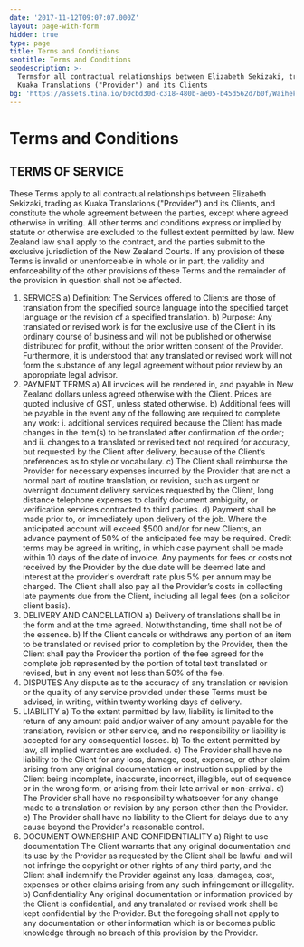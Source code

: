 ```yaml
---
date: '2017-11-12T09:07:07.000Z'
layout: page-with-form
hidden: true
type: page
title: Terms and Conditions
seotitle: Terms and Conditions
seodescription: >-
  Termsfor all contractual relationships between Elizabeth Sekizaki, trading as
  Kuaka Translations ("Provider") and its Clients
bg: 'https://assets.tina.io/b0cbd30d-c318-480b-ae05-b45d562d7b0f/Waiheke 2.JPG'
---
```


# Terms and Conditions

## TERMS OF SERVICE

These Terms apply to all contractual relationships between Elizabeth Sekizaki, trading as Kuaka Translations ("Provider") and its Clients, and constitute the whole agreement between the parties, except where agreed otherwise in writing. All other terms and conditions express or implied by statute or otherwise are excluded to the fullest extent permitted by law. New Zealand law shall apply to the contract, and the parties submit to the exclusive jurisdiction of the New Zealand Courts. If any provision of these Terms is invalid or unenforceable in whole or in part, the validity and enforceability of the other provisions of these Terms and the remainder of the provision in question shall not be affected.

1. SERVICES
   a) Definition:
   The Services offered to Clients are those of translation from the specified source language into the specified target language or the revision of a specified translation.
   b) Purpose:
   Any translated or revised work is for the exclusive use of the Client in its ordinary course of business and will not be published or otherwise distributed for profit, without the prior written consent of the Provider. Furthermore, it is understood that any translated or revised work will not form the substance of any legal agreement without prior review by an appropriate legal advisor.
2. PAYMENT TERMS
   a) All invoices will be rendered in, and payable in New Zealand dollars unless agreed otherwise with the Client. Prices are quoted inclusive of GST, unless stated otherwise.
   b) Additional fees will be payable in the event any of the following are required to complete any work:
   i. additional services required because the Client has made changes in the item(s) to be translated after confirmation of the order; and
   ii. changes to a translated or revised text not required for accuracy, but requested by the Client after delivery, because of the Client’s preferences as to style or vocabulary.
   c) The Client shall reimburse the Provider for necessary expenses incurred by the Provider that are not a normal part of routine translation, or revision, such as urgent or overnight document delivery services requested by the Client, long distance telephone expenses to clarify document ambiguity, or verification services contracted to third parties.
   d) Payment shall be made prior to, or immediately upon delivery of the job. Where the anticipated account will exceed $500 and/or for new Clients, an advance payment of 50% of the anticipated fee may be required. Credit terms may be agreed in writing, in which case payment shall be made within 10 days of the date of invoice. Any payments for fees or costs not received by the Provider by the due date will be deemed late and interest at the provider's overdraft rate plus 5% per annum may be charged. The Client shall also pay all the Provider’s costs in collecting late payments due from the Client, including all legal fees (on a solicitor client basis).
3. DELIVERY AND CANCELLATION
   a) Delivery of translations shall be in the form and at the time agreed. Notwithstanding, time shall not be of the essence.
   b) If the Client cancels or withdraws any portion of an item to be translated or revised prior to completion by the Provider, then the Client shall pay the Provider the portion of the fee agreed for the complete job represented by the portion of total text translated or revised, but in any event not less than 50% of the fee.
4. DISPUTES
   Any dispute as to the accuracy of any translation or revision or the quality of any service provided under these Terms must be advised, in writing, within twenty working days of delivery.
5. LIABILITY
   a) To the extent permitted by law, liability is limited to the return of any amount paid and/or waiver of any amount payable for the translation, revision or other service, and no responsibility or liability is accepted for any consequential losses.
   b) To the extent permitted by law, all implied warranties are excluded.
   c) The Provider shall have no liability to the Client for any loss, damage, cost, expense, or other claim arising from any original documentation or instruction supplied by the Client being incomplete, inaccurate, incorrect, illegible, out of sequence or in the wrong form, or arising from their late arrival or non-arrival.
   d) The Provider shall have no responsibility whatsoever for any change made to a translation or revision by any person other than the Provider.
   e) The Provider shall have no liability to the Client for delays due to any cause beyond the Provider's reasonable control.
6. DOCUMENT OWNERSHIP AND CONFIDENTIALITY
   a) Right to use documentation
   The Client warrants that any original documentation and its use by the Provider as requested by the Client shall be lawful and will not infringe the copyright or other rights of any third party, and the Client shall indemnify the Provider against any loss, damages, cost, expenses or other claims arising from any such infringement or illegality.
   b) Confidentiality
   Any original documentation or information provided by the Client is confidential, and any translated or revised work shall be kept confidential by the Provider. But the foregoing shall not apply to any documentation or other information which is or becomes public knowledge through no breach of this provision by the Provider.
